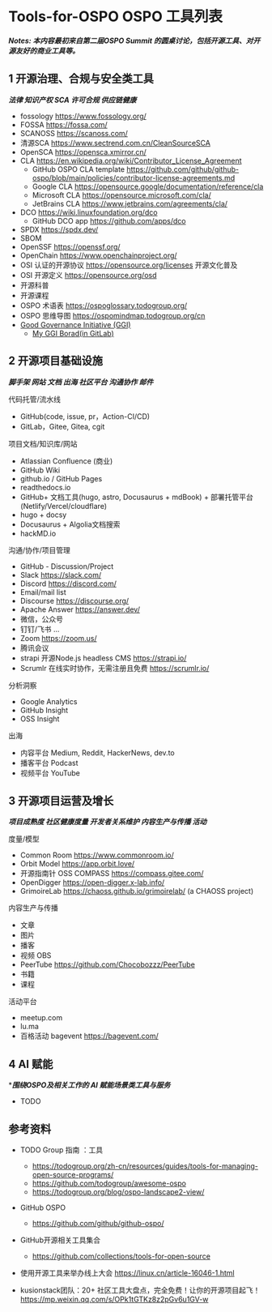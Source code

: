 # Tools-for-OSPO OSPO 工具列表

***Notes: 本内容最初来自第二届OSPO Summit 的圆桌讨论，包括开源工具、对开源友好的商业工具等。***

## 1 开源治理、合规与安全类工具 

***法律 知识产权 SCA 许可合规 供应链健康***

- fossology https://www.fossology.org/
- FOSSA https://fossa.com/
- SCANOSS https://scanoss.com/ 
- 清源SCA  https://www.sectrend.com.cn/CleanSourceSCA  
- OpenSCA https://opensca.xmirror.cn/ 
- CLA https://en.wikipedia.org/wiki/Contributor_License_Agreement
  - GitHub OSPO CLA template https://github.com/github/github-ospo/blob/main/policies/contributor-license-agreements.md 
  - Google CLA https://opensource.google/documentation/reference/cla
  - Microsoft CLA https://opensource.microsoft.com/cla/
  - JetBrains CLA https://www.jetbrains.com/agreements/cla/ 
- DCO  https://wiki.linuxfoundation.org/dco
  - GitHub DCO app https://github.com/apps/dco
- SPDX https://spdx.dev/
- SBOM 
- OpenSSF https://openssf.org/
- OpenChain https://www.openchainproject.org/
- OSI 认证的开源协议 https://opensource.org/licenses
开源文化普及
- OSI 开源定义 https://opensource.org/osd
- 开源科普
- 开源课程
- OSPO 术语表 https://ospoglossary.todogroup.org/ 
- OSPO 思维导图 https://ospomindmap.todogroup.org/cn 
- [Good Governance Initiative (GGI)](https://ospo-alliance.org/)
  - [My GGI Borad(in GitLab)](https://gitlab.ow2.org/ggi/my-ggi-board)

## 2 开源项目基础设施

***脚手架 网站 文档 出海 社区平台 沟通协作 邮件***

代码托管/流水线
- GitHub(code, issue, pr，Action-CI/CD)
- GitLab，Gitee, Gitea, cgit
  
项目文档/知识库/网站
- Atlassian Confluence (商业)
- GitHub Wiki
- github.io / GitHub Pages
- readthedocs.io
- GitHub+ 文档工具(hugo, astro, Docusaurus + mdBook) + 部署托管平台(Netlify/Vercel/cloudflare)
- hugo + docsy
- Docusaurus + Algolia文档搜索
- hackMD.io 

沟通/协作/项目管理
- GitHub - Discussion/Project
- Slack https://slack.com/
- Discord https://discord.com/
- Email/mail list
- Discourse https://discourse.org/
- Apache Answer https://answer.dev/
- 微信，公众号
- 钉钉/飞书 ...
- Zoom https://zoom.us/
- 腾讯会议
- strapi 开源Node.js headless CMS https://strapi.io/
- Scrumlr 在线实时协作，无需注册且免费 https://scrumlr.io/

分析洞察
- Google Analytics 
- GitHub Insight 
- OSS Insight 

出海
- 内容平台 Medium, Reddit, HackerNews, dev.to
- 播客平台 Podcast 
- 视频平台 YouTube


## 3 开源项目运营及增长

***项目成熟度 社区健康度量 开发者关系维护 内容生产与传播 活动***

度量/模型 
- Common Room  https://www.commonroom.io/
- Orbit Model  https://app.orbit.love/
- 开源指南针 OSS COMPASS https://compass.gitee.com/
- OpenDigger https://open-digger.x-lab.info/
- GrimoireLab https://chaoss.github.io/grimoirelab/ (a CHAOSS project)

内容生产与传播 
- 文章 
- 图片 
- 播客 
- 视频 OBS 
- PeerTube https://github.com/Chocobozzz/PeerTube
- 书籍
- 课程 

活动平台
- meetup.com 
- lu.ma 
- 百格活动 bagevent https://bagevent.com/


## 4  AI 赋能

****围绕OSPO及相关工作的 AI 赋能场景类工具与服务***

- TODO 


## 参考资料

- TODO Group 指南 ：工具  
  - https://todogroup.org/zh-cn/resources/guides/tools-for-managing-open-source-programs/  
  - https://github.com/todogroup/awesome-ospo 
  - https://todogroup.org/blog/ospo-landscape2-view/ 

- GitHub OSPO
  - https://github.com/github/github-ospo/ 
- GitHub开源相关工具集合
  - https://github.com/collections/tools-for-open-source ​

- 使用开源工具来举办线上大会 https://linux.cn/article-16046-1.html 
- kusionstack团队：20+ 社区工具大盘点，完全免费！让你的开源项目起飞！ https://mp.weixin.qq.com/s/OPk1tGTKz8z2pGv6u1GV-w 

